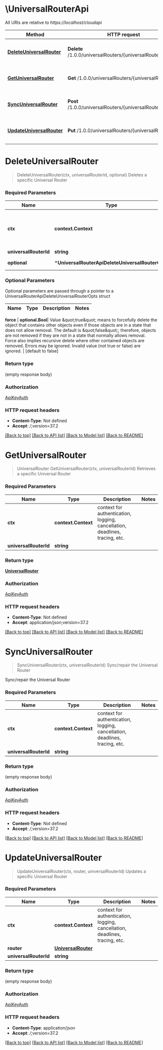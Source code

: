 # \UniversalRouterApi

All URIs are relative to *https://localhost/cloudapi*

Method | HTTP request | Description
------------- | ------------- | -------------
[**DeleteUniversalRouter**](UniversalRouterApi.md#DeleteUniversalRouter) | **Delete** /1.0.0/universalRouters/{universalRouterId} | Deletes a specific Universal Router
[**GetUniversalRouter**](UniversalRouterApi.md#GetUniversalRouter) | **Get** /1.0.0/universalRouters/{universalRouterId} | Retrieves a specific Universal Router
[**SyncUniversalRouter**](UniversalRouterApi.md#SyncUniversalRouter) | **Post** /1.0.0/universalRouters/{universalRouterId}/sync | Sync/repair the Universal Router
[**UpdateUniversalRouter**](UniversalRouterApi.md#UpdateUniversalRouter) | **Put** /1.0.0/universalRouters/{universalRouterId} | Updates a specific Universal Router


# **DeleteUniversalRouter**
> DeleteUniversalRouter(ctx, universalRouterId, optional)
Deletes a specific Universal Router

### Required Parameters

Name | Type | Description  | Notes
------------- | ------------- | ------------- | -------------
 **ctx** | **context.Context** | context for authentication, logging, cancellation, deadlines, tracing, etc.
  **universalRouterId** | **string**|  | 
 **optional** | ***UniversalRouterApiDeleteUniversalRouterOpts** | optional parameters | nil if no parameters

### Optional Parameters
Optional parameters are passed through a pointer to a UniversalRouterApiDeleteUniversalRouterOpts struct

Name | Type | Description  | Notes
------------- | ------------- | ------------- | -------------

 **force** | **optional.Bool**| Value \&quot;true\&quot; means to forcefully delete the object that contains other objects even if those objects are in a state that does not allow removal. The default is \&quot;false\&quot;; therefore, objects are not removed if they are not in a state that normally allows removal. Force also implies recursive delete where other contained objects are removed. Errors may be ignored. Invalid value (not true or false) are ignored.  | [default to false]

### Return type

 (empty response body)

### Authorization

[ApiKeyAuth](../README.md#ApiKeyAuth)

### HTTP request headers

 - **Content-Type**: Not defined
 - **Accept**: *_/_*;version=37.2

[[Back to top]](#) [[Back to API list]](../README.md#documentation-for-api-endpoints) [[Back to Model list]](../README.md#documentation-for-models) [[Back to README]](../README.md)

# **GetUniversalRouter**
> UniversalRouter GetUniversalRouter(ctx, universalRouterId)
Retrieves a specific Universal Router

### Required Parameters

Name | Type | Description  | Notes
------------- | ------------- | ------------- | -------------
 **ctx** | **context.Context** | context for authentication, logging, cancellation, deadlines, tracing, etc.
  **universalRouterId** | **string**|  | 

### Return type

[**UniversalRouter**](UniversalRouter.md)

### Authorization

[ApiKeyAuth](../README.md#ApiKeyAuth)

### HTTP request headers

 - **Content-Type**: Not defined
 - **Accept**: application/json;version=37.2

[[Back to top]](#) [[Back to API list]](../README.md#documentation-for-api-endpoints) [[Back to Model list]](../README.md#documentation-for-models) [[Back to README]](../README.md)

# **SyncUniversalRouter**
> SyncUniversalRouter(ctx, universalRouterId)
Sync/repair the Universal Router

Sync/repair the Universal Router 

### Required Parameters

Name | Type | Description  | Notes
------------- | ------------- | ------------- | -------------
 **ctx** | **context.Context** | context for authentication, logging, cancellation, deadlines, tracing, etc.
  **universalRouterId** | **string**|  | 

### Return type

 (empty response body)

### Authorization

[ApiKeyAuth](../README.md#ApiKeyAuth)

### HTTP request headers

 - **Content-Type**: Not defined
 - **Accept**: *_/_*;version=37.2

[[Back to top]](#) [[Back to API list]](../README.md#documentation-for-api-endpoints) [[Back to Model list]](../README.md#documentation-for-models) [[Back to README]](../README.md)

# **UpdateUniversalRouter**
> UpdateUniversalRouter(ctx, router, universalRouterId)
Updates a specific Universal Router

### Required Parameters

Name | Type | Description  | Notes
------------- | ------------- | ------------- | -------------
 **ctx** | **context.Context** | context for authentication, logging, cancellation, deadlines, tracing, etc.
  **router** | [**UniversalRouter**](UniversalRouter.md)|  | 
  **universalRouterId** | **string**|  | 

### Return type

 (empty response body)

### Authorization

[ApiKeyAuth](../README.md#ApiKeyAuth)

### HTTP request headers

 - **Content-Type**: application/json
 - **Accept**: *_/_*;version=37.2

[[Back to top]](#) [[Back to API list]](../README.md#documentation-for-api-endpoints) [[Back to Model list]](../README.md#documentation-for-models) [[Back to README]](../README.md)

